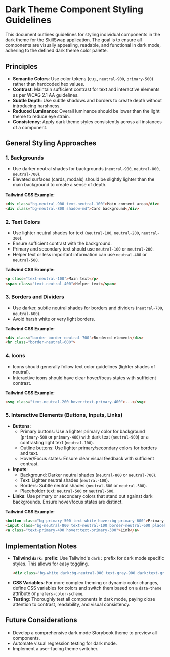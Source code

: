 # Dark Theme Component Styling Guidelines

This document outlines guidelines for styling individual components in the dark theme for the SkillSwap application. The goal is to ensure all components are visually appealing, readable, and functional in dark mode, adhering to the defined dark theme color palette.

## Principles

-   **Semantic Colors**: Use color tokens (e.g., `neutral-900`, `primary-500`) rather than hardcoded hex values.
-   **Contrast**: Maintain sufficient contrast for text and interactive elements as per WCAG 2.1 AA guidelines.
-   **Subtle Depth**: Use subtle shadows and borders to create depth without introducing harshness.
-   **Reduced Luminance**: Overall luminance should be lower than the light theme to reduce eye strain.
-   **Consistency**: Apply dark theme styles consistently across all instances of a component.

## General Styling Approaches

### 1. Backgrounds

*   Use darker neutral shades for backgrounds (`neutral-900`, `neutral-800`, `neutral-700`).
*   Elevated surfaces (cards, modals) should be slightly lighter than the main background to create a sense of depth.

**Tailwind CSS Example:**

```html
<div class="bg-neutral-900 text-neutral-100">Main content area</div>
<div class="bg-neutral-800 shadow-md">Card background</div>
```

### 2. Text Colors

*   Use lighter neutral shades for text (`neutral-100`, `neutral-200`, `neutral-300`).
*   Ensure sufficient contrast with the background.
*   Primary and secondary text should use `neutral-100` or `neutral-200`.
*   Helper text or less important information can use `neutral-400` or `neutral-500`.

**Tailwind CSS Example:**

```html
<p class="text-neutral-100">Main text</p>
<span class="text-neutral-400">Helper text</span>
```

### 3. Borders and Dividers

*   Use darker, subtle neutral shades for borders and dividers (`neutral-700`, `neutral-600`).
*   Avoid harsh white or very light borders.

**Tailwind CSS Example:**

```html
<div class="border border-neutral-700">Bordered element</div>
<hr class="border-neutral-600">
```

### 4. Icons

*   Icons should generally follow text color guidelines (lighter shades of neutral).
*   Interactive icons should have clear hover/focus states with sufficient contrast.

**Tailwind CSS Example:**

```html
<svg class="text-neutral-200 hover:text-primary-400">...</svg>
```

### 5. Interactive Elements (Buttons, Inputs, Links)

*   **Buttons**:
    *   Primary buttons: Use a lighter primary color for background (`primary-500` or `primary-400`) with dark text (`neutral-900`) or a contrasting light text (`neutral-100`).
    *   Outline buttons: Use lighter primary/secondary colors for borders and text.
    *   Hover/Focus states: Ensure clear visual feedback with sufficient contrast.
*   **Inputs**:
    *   Background: Darker neutral shades (`neutral-800` or `neutral-700`).
    *   Text: Lighter neutral shades (`neutral-100`).
    *   Borders: Subtle neutral shades (`neutral-600` or `neutral-500`).
    *   Placeholder text: `neutral-500` or `neutral-600`.
*   **Links**: Use primary or secondary colors that stand out against dark backgrounds. Ensure hover/focus states are distinct.

**Tailwind CSS Example:**

```html
<button class="bg-primary-500 text-white hover:bg-primary-600">Primary Button</button>
<input class="bg-neutral-800 text-neutral-100 border-neutral-600 placeholder-neutral-500">
<a class="text-primary-400 hover:text-primary-300">Link</a>
```

## Implementation Notes

-   **Tailwind `dark:` prefix**: Use Tailwind's `dark:` prefix for dark mode specific styles. This allows for easy toggling.
    ```html
    <div class="bg-white dark:bg-neutral-900 text-gray-900 dark:text-gray-100">...</div>
    ```
-   **CSS Variables**: For more complex theming or dynamic color changes, define CSS variables for colors and switch them based on a `data-theme` attribute or `prefers-color-scheme`.
-   **Testing**: Thoroughly test all components in dark mode, paying close attention to contrast, readability, and visual consistency.

## Future Considerations

-   Develop a comprehensive dark mode Storybook theme to preview all components.
-   Automate visual regression testing for dark mode.
-   Implement a user-facing theme switcher.
